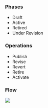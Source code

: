 ### Phases
- Draft
- Active
- Retired
- Under Revision

### Operations
- Publish
- Revise
- Revert
- Retire
- Activate

### Flow
![](./md_assets/attachments/Pasted%20image%2020220926233644.png)

